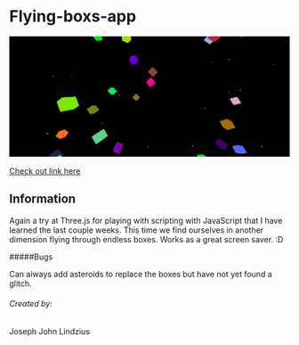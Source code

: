 # Flying-boxs-app

![flying-through-3D-boxes](./movingboxs.png)

[Check out link here]()

## Information 

Again a try at Three.js for playing with scripting with JavaScript that I have learned the last couple weeks.  This time we find ourselves in another dimension flying through endless boxes.  Works as a great screen saver.  :D

#####Bugs

Can always add asteroids to replace the boxes but have not yet found a glitch.

###### Created by:

Joseph John Lindzius

